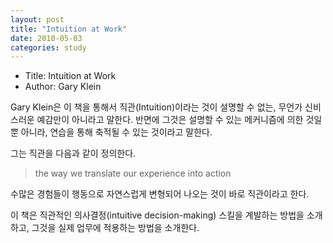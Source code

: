 ```yaml
---
layout: post
title: "Intuition at Work"
date: 2010-05-03
categories: study
---
```


 * Title: Intuition at Work
 * Author: Gary Klein

Gary Klein은 이 책을 통해서 직관(Intuition)이라는 것이 설명할 수 없는, 무언가 신비스러운 예감만이 아니라고 말한다. 반면에 그것은 설명할 수 있는 메커니즘에 의한 것일 뿐 아니라, 연습을 통해 축적될 수 있는 것이라고 말한다.

그는 직관을 다음과 같이 정의한다.

> the way we translate our experience into action

수많은 경험들이 행동으로 자연스럽게 변형되어 나오는 것이 바로 직관이라고 한다.

이 책은 직관적인 의사결정(intuitive decision-making) 스킬을 계발하는 방법을 소개하고, 그것을 실제 업무에 적용하는 방법을 소개한다.

       
